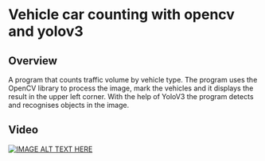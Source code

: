 # Vehicle car counting with opencv and yolov3

## Overview

A program that counts traffic volume by vehicle type. The program uses the OpenCV library to process the image, mark the vehicles and it displays the result in the upper left corner. With the help of YoloV3 the program detects and recognises objects in the image.

## Video

[![IMAGE ALT TEXT HERE](https://i.imgur.com/IzO8KQ2.png)](https://www.youtube.com/watch?v=QdGdgI1xUeE)
